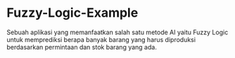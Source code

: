 # Fuzzy-Logic-Example
Sebuah aplikasi yang memanfaatkan salah satu metode AI yaitu Fuzzy Logic untuk memprediksi berapa banyak barang yang harus diproduksi berdasarkan permintaan dan stok barang yang ada.

